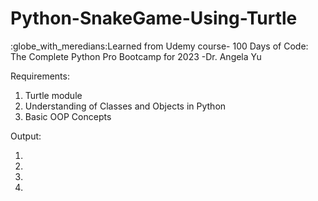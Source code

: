 # Python-SnakeGame-Using-Turtle

:globe_with_meredians:Learned from Udemy course- 100 Days of Code: The Complete Python Pro Bootcamp for 2023 -Dr. Angela Yu

Requirements:
1. Turtle module
2. Understanding of Classes and Objects in Python
3. Basic OOP Concepts


Output:
1. <img src="">
2. <img src="">
3. <img src="">
4. <img src="">
